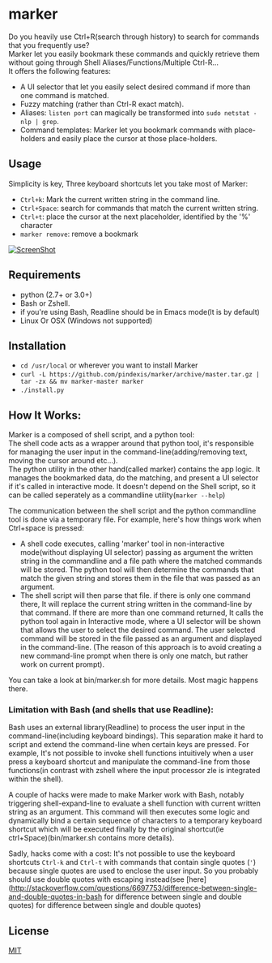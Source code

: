 # marker
Do you heavily use Ctrl+R(search through history) to search for commands that you frequently use?  
Marker let you easily bookmark these commands and quickly retrieve them without going through Shell Aliases/Functions/Multiple Ctrl-R...  
It offers the following features:
- A UI selector that let you easily select desired command if more than one command is matched.
- Fuzzy matching (rather than Ctrl-R exact match).
- Aliases: `listen port` can magically be transformed into `sudo netstat -nlp | grep`.
- Command templates: Marker let you bookmark commands with place-holders and easily place the cursor at those place-holders.

## Usage
Simplicity is key, Three keyboard shortcuts let you take most of Marker:
- `Ctrl+k`: Mark the current written string in the command line.
- `Ctrl+Space`: search for commands that match the current written string.
- `Ctrl+t`: place the cursor at the next placeholder, identified by the '%' character
- `marker remove`: remove a bookmark

[![ScreenShot](https://cloud.githubusercontent.com/assets/2557967/7701147/3078969c-fe1c-11e4-9837-a2e586fbe07e.png)](http://youtu.be/JuBY9sbzjdU)

## Requirements
- python (2.7+ or 3.0+)
- Bash or Zshell.
- if you're using Bash, Readline should be in Emacs mode(It is by default)
- Linux Or OSX (Windows not supported)

## Installation
- `cd /usr/local` or wherever you want to install Marker
- `curl -L https://github.com/pindexis/marker/archive/master.tar.gz | tar -zx && mv marker-master marker`
- `./install.py`

## How It Works:
  Marker is a composed of shell script, and a python tool:  
  The shell code acts as a wrapper around that python tool, it's responsible for managing the user input in the command-line(adding/removing text, moving the cursor around etc...).  
  The python utility in the other hand(called marker) contains the app logic. It manages the bookmarked data, do the matching, and present a UI selector if it's called in interactive mode. It doesn't depend on the Shell script, so it can be called seperately as a commandline utility(`marker --help`)
  
  The communication between the shell script and the python commandline tool is done via a temporary file. For example, here's how things work when Ctrl+space is pressed:
  
  - A shell code executes, calling 'marker' tool in non-interactive mode(without displaying UI selector) passing as argument the written string in the commandline and a file path where the matched commands will be stored. The python tool will then determine the commands that match the given string and stores them in the file that was passed as an argument.
  - The shell script will then parse that file. if there is only one command there, It will replace the current string written in the command-line by that command. If there are more than one command returned, It calls the python tool again in Interactive mode, where a UI selector will be shown that allows the user to select the desired command. The user selected command will be stored in the file passed as an argument and displayed in the command-line. (The reason of this approach is to avoid creating a new command-line prompt when there is only one match, but rather work on current prompt).

You can take a look at bin/marker.sh for more details. Most magic happens there.

### Limitation with Bash (and shells that use Readline):
Bash uses an external library(Readline) to process the user input in the command-line(including keyboard bindings). This separation make it hard to script and extend the command-line when certain keys are pressed. For example, It's not possible to invoke shell functions intuitively when a user press a keyboard shortcut and manipulate the command-line from those functions(in contrast with zshell where the input processor zle is integrated within the shell).  

A couple of hacks were made to make Marker work with Bash, notably triggering shell-expand-line to evaluate a shell function with current written string as an argument. This command will then executes some logic and dynamically bind a certain sequence of characters to a temporary keyboard shortcut which will be executed finally by the original shortcut(ie ctrl+Space)(bin/marker.sh contains more details).  

Sadly, hacks come with a cost: It's not possible to use the keyboard shortcuts `Ctrl-k` and `Ctrl-t` with commands that contain single quotes (`'`) because single quotes are used to enclose the user input. So you probably should use double quotes with escaping instead(see [here](http://stackoverflow.com/questions/6697753/difference-between-single-and-double-quotes-in-bash for difference between single and double quotes) for difference between single and double quotes)

## License
[MIT](LICENSE)
